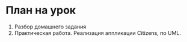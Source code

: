 # План на урок <br/>
1. Разбор домашнего задания  <br/>
2. Практическая работа. Реализация аппликации Citizens, по UML.  <br/>
